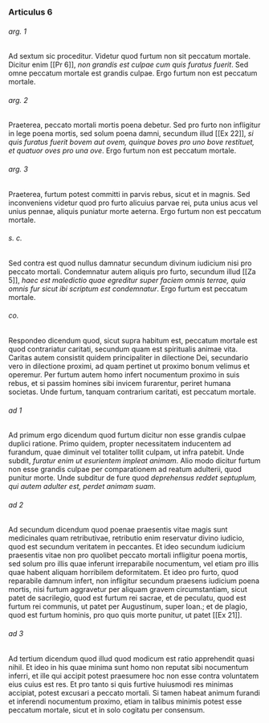 ### Articulus 6

###### arg. 1
Ad sextum sic proceditur. Videtur quod furtum non sit peccatum mortale. Dicitur enim [[Pr 6]], *non grandis est culpae cum quis furatus fuerit*. Sed omne peccatum mortale est grandis culpae. Ergo furtum non est peccatum mortale.

###### arg. 2
Praeterea, peccato mortali mortis poena debetur. Sed pro furto non infligitur in lege poena mortis, sed solum poena damni, secundum illud [[Ex 22]], *si quis furatus fuerit bovem aut ovem, quinque boves pro uno bove restituet, et quatuor oves pro una ove*. Ergo furtum non est peccatum mortale.

###### arg. 3
Praeterea, furtum potest committi in parvis rebus, sicut et in magnis. Sed inconveniens videtur quod pro furto alicuius parvae rei, puta unius acus vel unius pennae, aliquis puniatur morte aeterna. Ergo furtum non est peccatum mortale.

###### s. c.
Sed contra est quod nullus damnatur secundum divinum iudicium nisi pro peccato mortali. Condemnatur autem aliquis pro furto, secundum illud [[Za 5]], *haec est maledictio quae egreditur super faciem omnis terrae, quia omnis fur sicut ibi scriptum est condemnatur*. Ergo furtum est peccatum mortale.

###### co.
Respondeo dicendum quod, sicut supra habitum est, peccatum mortale est quod contrariatur caritati, secundum quam est spiritualis animae vita. Caritas autem consistit quidem principaliter in dilectione Dei, secundario vero in dilectione proximi, ad quam pertinet ut proximo bonum velimus et operemur. Per furtum autem homo infert nocumentum proximo in suis rebus, et si passim homines sibi invicem furarentur, periret humana societas. Unde furtum, tanquam contrarium caritati, est peccatum mortale.

###### ad 1
Ad primum ergo dicendum quod furtum dicitur non esse grandis culpae duplici ratione. Primo quidem, propter necessitatem inducentem ad furandum, quae diminuit vel totaliter tollit culpam, ut infra patebit. Unde subdit, *furatur enim ut esurientem impleat animam*. Alio modo dicitur furtum non esse grandis culpae per comparationem ad reatum adulterii, quod punitur morte. Unde subditur de fure quod *deprehensus reddet septuplum, qui autem adulter est, perdet animam suam*.

###### ad 2
Ad secundum dicendum quod poenae praesentis vitae magis sunt medicinales quam retributivae, retributio enim reservatur divino iudicio, quod est secundum veritatem in peccantes. Et ideo secundum iudicium praesentis vitae non pro quolibet peccato mortali infligitur poena mortis, sed solum pro illis quae inferunt irreparabile nocumentum, vel etiam pro illis quae habent aliquam horribilem deformitatem. Et ideo pro furto, quod reparabile damnum infert, non infligitur secundum praesens iudicium poena mortis, nisi furtum aggravetur per aliquam gravem circumstantiam, sicut patet de sacrilegio, quod est furtum rei sacrae, et de peculatu, quod est furtum rei communis, ut patet per Augustinum, super Ioan.; et de plagio, quod est furtum hominis, pro quo quis morte punitur, ut patet [[Ex 21]].

###### ad 3
Ad tertium dicendum quod illud quod modicum est ratio apprehendit quasi nihil. Et ideo in his quae minima sunt homo non reputat sibi nocumentum inferri, et ille qui accipit potest praesumere hoc non esse contra voluntatem eius cuius est res. Et pro tanto si quis furtive huiusmodi res minimas accipiat, potest excusari a peccato mortali. Si tamen habeat animum furandi et inferendi nocumentum proximo, etiam in talibus minimis potest esse peccatum mortale, sicut et in solo cogitatu per consensum.

